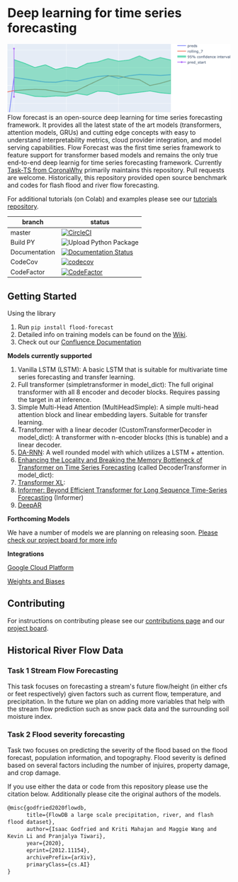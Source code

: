 # Deep learning for time series forecasting
![Example image](https://raw.githubusercontent.com/CoronaWhy/task-ts/master/images/Picture1.png)
Flow forecast is an open-source deep learning for time series forecasting framework. It provides all the latest state of the art models (transformers, attention models, GRUs) and cutting edge concepts with easy to understand interpretability metrics, cloud provider integration, and model serving capabilities. Flow Forecast was the first time series framework to feature support for transformer based models and remains the only true end-to-end deep learnig for time series forecasting framework.  Currently [Task-TS from CoronaWhy](https://github.com/CoronaWhy/task-ts/wiki) primarily maintains this repository. Pull requests are welcome. Historically, this repository provided open source benchmark and codes for flash flood and river flow forecasting. 

For additional tutorials (on Colab) and examples please see our  [tutorials repository](https://github.com/AIStream-Peelout/flow_tutorials).

| branch  | status                                                                                                                                                                                                            |
| ---     | ---                                                                                                                                                                                                               |
| master  | [![CircleCI](https://circleci.com/gh/AIStream-Peelout/flow-forecast.svg?style=svg&circle-token=f7be0a4863710165969ba0903fa471f08a347df1)](https://circleci.com/gh/AIStream-Peelout/flow-forecast)                 |
| Build PY| ![Upload Python Package](https://github.com/AIStream-Peelout/flow-forecast/workflows/Upload%20Python%20Package/badge.svg)|
| Documentation | [![Documentation Status](https://readthedocs.org/projects/flow-forecast/badge/?version=latest)](https://flow-forecast.readthedocs.io/en/latest/)|
| CodeCov| [![codecov](https://codecov.io/gh/AIStream-Peelout/flow-forecast/branch/master/graph/badge.svg)](https://codecov.io/gh/AIStream-Peelout/flow-forecast)|
| CodeFactor| [![CodeFactor](https://www.codefactor.io/repository/github/aistream-peelout/flow-forecast/badge)](https://www.codefactor.io/repository/github/aistream-peelout/flow-forecast)|
## Getting Started 

Using the library
1. Run `pip install flood-forecast`
2. Detailed info on training models can be found on the [Wiki](https://flow-forecast.atlassian.net/wiki/spaces/FF/pages/364019713/Training+Models).
3. Check out our [Confluence Documentation](https://flow-forecast.atlassian.net/wiki/spaces/FF/overview) 

**Models currently supported** 

1. Vanilla LSTM (LSTM): A basic LSTM that is suitable for multivariate time series forecasting and transfer learning. 
2. Full transformer (simpletransformer in model_dict): The full original transformer with all 8 encoder and decoder blocks. Requires passing the target in at inference. 
3. Simple Multi-Head Attention (MultiHeadSimple): A simple multi-head attention block and linear embedding layers. Suitable for transfer learning.
4. Transformer with a linear decoder (CustomTransformerDecoder in model_dict): A transformer with n-encoder blocks (this is tunable) and a linear decoder.
5. [DA-RNN](https://arxiv.org/abs/1704.02971): A well rounded model with which utilizes a LSTM + attention. 
6. [Enhancing the Locality and Breaking the Memory Bottleneck of Transformer on Time Series Forecasting](https://arxiv.org/abs/1907.00235) (called DecoderTransformer in model_dict): 
7. [Transformer XL](https://arxiv.org/abs/1901.02860):
8. [Informer: Beyond Efficient Transformer for Long Sequence Time-Series Forecasting](https://arxiv.org/abs/2012.07436) (Informer)
9. [DeepAR](https://arxiv.org/abs/1704.04110)

**Forthcoming Models**

We have a number of models we are planning on releasing soon. [Please check our project board for more info](https://github.com/AIStream-Peelout/flow-forecast/projects/5)

**Integrations**

[Google Cloud Platform](https://github.com/AIStream-Peelout/flow-forecast/wiki/Cloud-Provider-Integration) 

[Weights and Biases](https://www.wandb.com/)

## Contributing 

For instructions on contributing please see our [contributions page](https://flow-forecast.atlassian.net/wiki/spaces/FF/pages/11403276/Contributing) and our [project board](https://github.com/AIStream-Peeloutt/flow-forecast/projects). 


## Historical River Flow Data  

### Task 1 Stream Flow Forecasting 
This task focuses on forecasting a stream's future flow/height (in either cfs or feet respectively) given factors such as current flow, temperature, and precipitation. In the future we plan on adding more variables that help with the stream flow prediction such as snow pack data and the surrounding soil moisture index. 

### Task 2 Flood severity forecasting
Task two focuses on predicting the severity of the flood based on the flood forecast, population information, and topography. Flood severity is defined based on several factors including the number of injuires, property damage, and crop damage.

If you use either the data or code from this repository please use the citation below. Additionally please cite the original authors of the models.
```
@misc{godfried2020flowdb,
      title={FlowDB a large scale precipitation, river, and flash flood dataset}, 
      author={Isaac Godfried and Kriti Mahajan and Maggie Wang and Kevin Li and Pranjalya Tiwari},
      year={2020},
      eprint={2012.11154},
      archivePrefix={arXiv},
      primaryClass={cs.AI}
}
```
 
